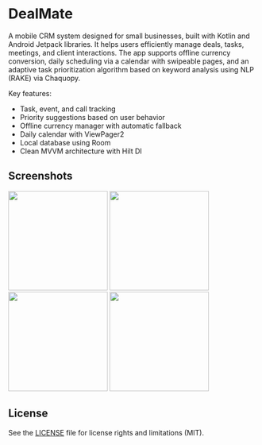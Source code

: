 # DealMate

A mobile CRM system designed for small businesses, built with Kotlin and Android Jetpack libraries. It helps users efficiently manage deals, tasks, meetings, and client interactions. The app supports offline currency conversion, daily scheduling via a calendar with swipeable pages, and an adaptive task prioritization algorithm based on keyword analysis using NLP (RAKE) via Chaquopy.

Key features:
- Task, event, and call tracking
- Priority suggestions based on user behavior
- Offline currency manager with automatic fallback
- Daily calendar with ViewPager2
- Local database using Room
- Clean MVVM architecture with Hilt DI

## Screenshots

<img width="200" src="https://github.com/user-attachments/assets/f7aa0020-0681-4fef-b327-600ea8b1c8f4" />
<img width="200" src="https://github.com/user-attachments/assets/57cc911f-14c4-4086-b4e5-ca182054c934" />
<img width="200" src="https://github.com/user-attachments/assets/6df4ea60-ddb3-4e34-8841-dc5034841352" />
<img width="200" src="https://github.com/user-attachments/assets/7cc44b9e-b458-413b-8653-6e3bd6859c8d" />

## License

See the [LICENSE](LICENSE) file for license rights and limitations (MIT).
